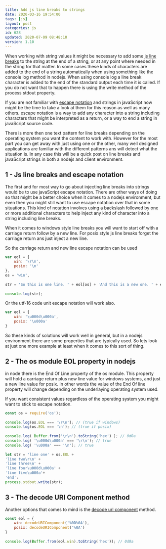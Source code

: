 ```yaml
---
title: Add js line breaks to strings
date: 2020-03-16 19:54:00
tags: [js]
layout: post
categories: js
id: 628
updated: 2020-07-09 08:48:10
version: 1.10
---
```


When working with string values it might be necessary to add some [js line breaks](https://stackoverflow.com/questions/4768118/how-to-break-line-in-javascript) to the string at the end of a string, or at any point where needed in the string for that matter. In some cases these kinds of characters are added to the end of a string automatically when using something like the console log method in nodejs. When using console log a line break character is added to the end of the standard output each time it is called. If you do not want that to happen there is using the write method of the process stdout property.

If you are not familiar with [escape notation](https://developer.mozilla.org/en-US/docs/Web/JavaScript/Reference/Global_Objects/String) and strings in javaScript now might be the time to take a look at them for this reason as well as many others. escape notation is a way to add any character into a string including characters that might be interpreted as a return, or a way to end a string in javaScript source code.

There is more then one text pattern for line breaks depending on the operating system you want the content to work with. However for the most part you can get away with just using one or the other, many well designed applications are familiar with the different patterns ans will detect what the situation is. In any case this will be a quick post on line breaks and javaScript strings in both a nodejs and client environment.

<!-- more -->

## 1 - Js line breaks and escape notation

The first and for most way to go about injecting line breaks into strings would be to use javaScript escape notation. There are other ways of doing so that might be a better choice when it comes to a nodejs environment, but even then you might still want to use escape notation over that in some situations. This kind of notation involves using a backslash followed by one or more additional characters to help inject any kind of character into a string including line breaks.

When it comes to windows style line breaks you will want  to start off with a carriage return follow by a new line. For posix style js line breaks forget the carriage return ans just inject a new line.

So the carriage return and new line escape notation can be used

```js
var eol = {
    win: '\r\n',
    posix: '\n'
},
os = 'win',
 
str = 'So this is one line. ' + eol[os] + 'And this is a new one. ' + eol[os];
 
console.log(str);
```

Or the utf-16 code unit escape notation will work also.

```js
var eol = {
    win: '\u000d\u000a',
    posix: '\u000a'
}
```

So these kinds of solutions will work well in general, but in a  nodejs environment there are some properties that are typically used. So lets look at just one more example at least when it comes to this sort of thing.

## 2 - The os module EOL property in nodejs

in node there is the End Of Line property of the os module. This property will hold a carriage return plus new line value for windows systems, and just a new line value for posix. In other words the value of the End Of line property will change depending on the underlaying operating system used.

If you want consistent values regardless of the operating system you might want to stick to escape notation.
```js
const os = require('os');
 
console.log(os.EOL === '\r\n'); // (true if windows)
console.log(os.EOL === '\n'); // (true if posix)
 
console.log( Buffer.from('\r\n').toString('hex') ); // 0d0a
console.log( '\u000d\u000a' === '\r\n'); // true
console.log( '\u000a' === '\n'); // true
 
let str = 'line one' + os.EOL +
'line two\r\n' +
'line three\n' +
'line four\u000d\u000a' +
'line five\u000a'+
'end';
process.stdout.write(str);
```

## 3 - The decode URI Component method

Another options that comes to mind is the [decode url component](https://developer.mozilla.org/en-US/docs/Web/JavaScript/Reference/Global_Objects/decodeURIComponent) method.

```js
const eol = {
    win: decodeURIComponent('%0D%0A'),
    posix: decodeURIComponent('%0A')
}
 
console.log(Buffer.from(eol.win).toString('hex')); // 0d0a
```